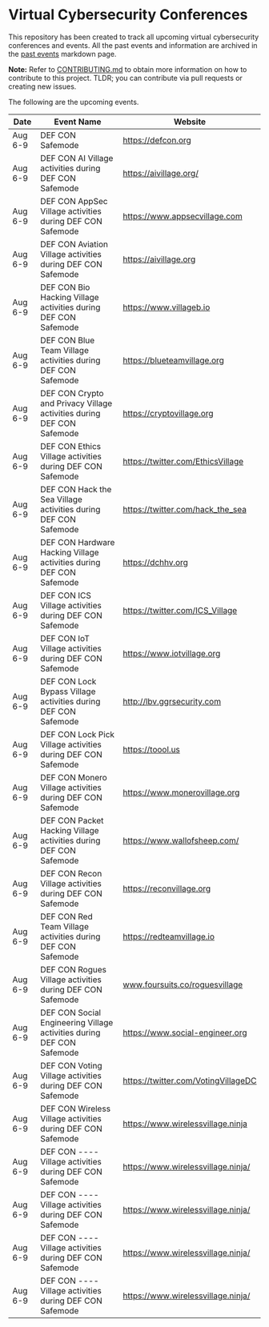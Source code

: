 # Virtual Cybersecurity Conferences

This repository has been created to track all upcoming virtual cybersecurity conferences and events. All the past events and information are archived in the [past events](past-events.md) markdown page.

**Note:** Refer to [CONTRIBUTING.md](CONTRIBUTING.md) to obtain more information on how to contribute to this project. TLDR; you can contribute via pull requests or creating new issues.

The following are the upcoming events.


| Date | Event Name | Website |
|------|------------|---------|
| Aug 6-9 | DEF CON Safemode | https://defcon.org |
| Aug 6-9 | DEF CON AI Village activities during DEF CON Safemode | https://aivillage.org/ |
| Aug 6-9 | DEF CON AppSec Village activities during DEF CON Safemode | https://www.appsecvillage.com |
| Aug 6-9 | DEF CON Aviation Village activities during DEF CON Safemode | https://aivillage.org |
| Aug 6-9 | DEF CON Bio Hacking Village activities during DEF CON Safemode | https://www.villageb.io |
| Aug 6-9 | DEF CON Blue Team Village activities during DEF CON Safemode | https://blueteamvillage.org |
| Aug 6-9 | DEF CON Crypto and Privacy Village activities during DEF CON Safemode | https://cryptovillage.org |
| Aug 6-9 | DEF CON Ethics Village activities during DEF CON Safemode | https://twitter.com/EthicsVillage |
| Aug 6-9 | DEF CON Hack the Sea Village activities during DEF CON Safemode | https://twitter.com/hack_the_sea |
| Aug 6-9 | DEF CON Hardware Hacking Village activities during DEF CON Safemode | https://dchhv.org |
| Aug 6-9 | DEF CON ICS Village activities during DEF CON Safemode | https://twitter.com/ICS_Village |
| Aug 6-9 | DEF CON IoT Village activities during DEF CON Safemode | https://www.iotvillage.org |
| Aug 6-9 | DEF CON Lock Bypass Village activities during DEF CON Safemode | http://lbv.ggrsecurity.com |
| Aug 6-9 | DEF CON Lock Pick Village activities during DEF CON Safemode | https://toool.us |
| Aug 6-9 | DEF CON Monero Village activities during DEF CON Safemode | https://www.monerovillage.org |
| Aug 6-9 | DEF CON Packet Hacking Village activities during DEF CON Safemode | https://www.wallofsheep.com/ |
| Aug 6-9 | DEF CON Recon Village activities during DEF CON Safemode | https://reconvillage.org |
| Aug 6-9 | DEF CON Red Team Village activities during DEF CON Safemode | https://redteamvillage.io  |
| Aug 6-9 | DEF CON Rogues Village activities during DEF CON Safemode |  www.foursuits.co/roguesvillage |
| Aug 6-9 | DEF CON Social Engineering Village activities during DEF CON Safemode | https://www.social-engineer.org |
| Aug 6-9 | DEF CON Voting Village activities during DEF CON Safemode | https://twitter.com/VotingVillageDC |
| Aug 6-9 | DEF CON Wireless Village activities during DEF CON Safemode | https://www.wirelessvillage.ninja |
| Aug 6-9 | DEF CON ---- Village activities during DEF CON Safemode | https://www.wirelessvillage.ninja/ |
| Aug 6-9 | DEF CON ---- Village activities during DEF CON Safemode | https://www.wirelessvillage.ninja/ |
| Aug 6-9 | DEF CON ---- Village activities during DEF CON Safemode | https://www.wirelessvillage.ninja/ |
| Aug 6-9 | DEF CON ---- Village activities during DEF CON Safemode | https://www.wirelessvillage.ninja/ |
